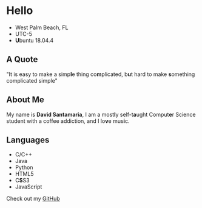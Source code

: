 # Hello

* West Palm Beach, FL
* UTC-5
* **U**buntu 18.04.4

## A Quote
"It is easy to make a simp**l**e thing co**m**plicated, b**u**t hard to make **s**omething complicated simple"

## About Me
My name is **David Santamaria**, I am a most**l**y self-t**a**ught Comput**e**r Science student with a coffee addiction, and
I lo**v**e mus**i**c.

## Languages
* C/C++
* Java
* Python
* HTML5
* C**S**S3
* JavaScript

Check out my [GitHub](https://www.github.com/Daves1245)
